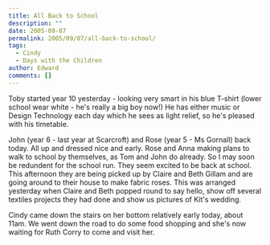 ```yaml
---
title: All Back to School
description: ""
date: 2005-09-07
permalink: 2005/09/07/all-back-to-school/
tags:
  - Cindy
  - Days with the Children
author: Edward
comments: []
---
```


Toby started year 10 yesterday - looking very smart in his blue T-shirt
(lower school wear white - he\'s really a big boy now!) He has either
music or Design Technology each day which he sees as light relief, so
he\'s pleased with his timetable.

John (year 6 - last year at Scarcroft) and Rose (year 5 - Ms Gornall)
back today. All up and dressed nice and early. Rose and Anna making
plans to walk to school by themselves, as Tom and John do already. So I
may soon be redundent for the school run. They seem excited to be back
at school. This afternoon they are being picked up by Claire and Beth
Gillam and are going around to their house to make fabric roses. This
was arranged yesterday when Claire and Beth popped round to say hello,
show off several textiles projects they had done and show us pictures of
Kit\'s wedding.

Cindy came down the stairs on her bottom relatively early today, about
11am. We went down the road to do some food shopping and she\'s now
waiting for Ruth Corry to come and visit her.

